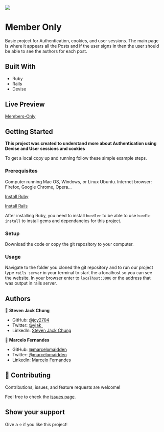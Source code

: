 ![](https://img.shields.io/badge/Microverse-blueviolet)

# Member Only

Basic project for Authentication, cookies, and user sessions. The main page is where it appears all the Posts and if the user signs in then the user should be able to see the authors for each post.

## Built With

- Ruby
- Rails
- Devise

## Live Preview

[Members-Only](#)

## Getting Started

**This project was created to understand more about Authentication using Devise and User sessions and cookies**


To get a local copy up and running follow these simple example steps.

### Prerequisites
Computer running Mac OS, Windows, or Linux Ubuntu.
Internet browser: Firefox, Google Chrome, Opera...

[Install Ruby](https://www.theodinproject.com/courses/ruby-programming/lessons/installing-ruby-ruby-programming)

[Install Rails](https://www.theodinproject.com/courses/ruby-on-rails/lessons/your-first-rails-application-ruby-on-rails)

After installing Ruby, you need to install `bundler` to be able to use `bundle install` to install gems and dependancies for this project.

### Setup
Download the code or copy the git repository to your computer.

### Usage
Navigate to the folder you cloned the git repository and to run our project type `rails server` in your terminal to start the a localhost so you can see the website. In your browser enter to `localhost:3000` or the address that was output in rails server.


## Authors

👤 **Steven Jack Chung**

- GitHub: [@jcy2704](https://github.com/jcy2704)
- Twitter: [@yiak_](https://twitter.com/yiak_)
- LinkedIn: [Steven Jack Chung](https://linkedin.com/in/stevenjchung)

👤 **Marcelo Fernandes**

- GitHub: [@marcelomaidden](https://github.com/marcelomaidden)
- Twitter: [@marcelomaidden](https://twitter.com/marcelomaidden)
- LinkedIn: [Marcelo Fernandes](https://linkedin.com/in/marcelofernandesdearaujo)

## 🤝 Contributing

Contributions, issues, and feature requests are welcome!

Feel free to check the [issues page](https://github.com/jcy2704/members-only/issues).

## Show your support

Give a ⭐️ if you like this project!